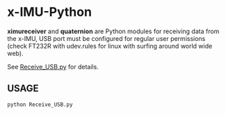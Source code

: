 # x-IMU-Python

**ximureceiver** and **quaternion** are Python modules for receiving data from the x-IMU, USB port must be configured for regular user permissions (check FT232R with udev.rules for linux with surfing around world wide web).

See [Receive_USB.py](Receive_USB.py) for details.

USAGE
---
`python Receive_USB.py`
